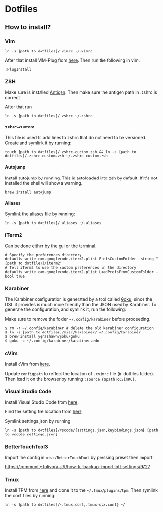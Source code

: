 # Dotfiles

## How to install?

### Vim

```
ln -s [path to dotfiles]/.vimrc ~/.vimrc
```
After that install VIM-Plug from [here](https://github.com/junegunn/vim-plug).
Then run the following in vim.
```
:PlugInstall
```

### ZSH
Make sure is installed [Antigen](https://github.com/zsh-users/antigen). Then make sure the antigen path in .zshrc
is correct.

After that run
```
ln -s [path to dotfiles]/.zshrc ~/.zshrc
```
#### zshrc-custom
This file is used to add lines to zshrc that do not need to be versioned. Create and symlink it by running:
```
touch [path to dotfiles]/.zshrc-custom.zsh && ln -s [path to dotfiles]/.zshrc-custom.zsh ~/.zshrc-custom.zsh
```

#### Autojump

Install autojump by running. This is autoloaded into zsh by default. If it's
not installed the shell will show a warning.

```
brew install autojump
```

#### Aliases
Symlink the aliases file by running:

```
ln -s [path to dotfiles]/.aliases ~/.aliases
```


### iTerm2
Can be done either by the gui or the terminal.

```
# Specify the preferences directory
defaults write com.googlecode.iterm2.plist PrefsCustomFolder -string "[path to dotfiles]/iterm2"
# Tell iTerm2 to use the custom preferences in the directory
defaults write com.googlecode.iterm2.plist LoadPrefsFromCustomFolder -bool true
```

### Karabiner
The Karabiner configuration is generated by a tool called [Goku](https://github.com/yqrashawn/GokuRakuJoudo), since the DSL it provides is much more friendly than the JSON used by Karabiner. To generate the configuration, and symlink it, run the following:

Make sure to remove the folder `~/.config/karabiner` before proceeding.

```shell
$ rm -r ~/.config/karabiner # delete the old karabiner configuration
$ ln -s [path to dotfiles]/misc/karabiner/ ~/.config/karabiner
$ brew install yqrashawn/goku/goku
$ goku -c ~/.config/karabiner/karabiner.edn
```

### cVim
Install cVim from [here](https://chrome.google.com/webstore/detail/cvim/ihlenndgcmojhcghmfjfneahoeklbjjh).

Update `configpath` to reflect the location of `.cvimrc` file (in dotfiles
folder). Then load it on the browser by running `:source {$pathToCvimRC}`.

### Visual Studio Code
Install Visual Studio Code from [here](https://code.visualstudio.com/).

Find the setting file location from [here](https://code.visualstudio.com/docs/getstarted/settings#_settings-file-locations)

Symlink settings.json by running
```
ln -s [path to dotfiles]/vscode/{settings.json,keybindings.json} [path to vscode settings.json]
```

### BetterTouchTool3

Import the config in `misc/BetterTouchTool` by pressing preset then import.

https://community.folivora.ai/t/how-to-backup-import-btt-settings/9727

### Tmux

Install TPM from [here](https://github.com/tmux-plugins/tpm) and clone it to
the `~/.tmux/plugins/tpm`. Then symlink the conf files by running:

```
ln -s [path to dotfiles]/{.tmux.conf,.tmux-osx.conf} ~/
```

